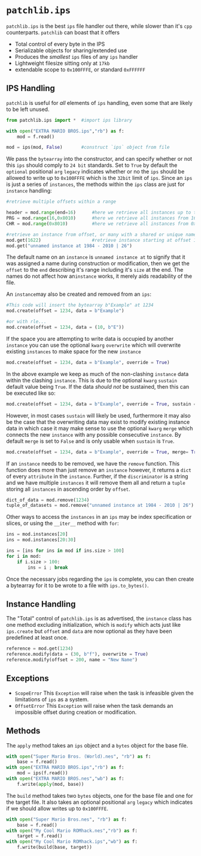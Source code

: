 # `patchlib.ips`
`patchlib.ips` is the best `ips` file handler out there, while slower than it's `cpp` counterparts. `patchlib` can boast that it offers 

- Total control of every byte in the IPS
- Serializable objects for sharing/extended use
- Produces the *smallest* `ips` files of any `ips` handler
- Lightweight filesize sitting only at `17kb`  
- extendable scope to `0x100FFFE`, or standard `0xFFFFFF`

## IPS Handling
`patchlib` is useful for *all* elements of `ips` handling, even some that are likely to be left unused.

```python
from patchlib.ips import *	#import ips library

with open("EXTRA MARIO BROS.ips","rb") as f:
	mod = f.read()

mod = ips(mod, False)		#construct `ips` object from file
```
We pass the `bytearray` into the constructor, and can specify whether or not this `ips` should comply to `24 bit` standards. Set to `True` by default the `optional` positional `arg` `legacy` indicates whether or no the `ips` should be allowed to write up to `0x100FFFE` which is the `32bit` limit of `ips`. Since an `ips` is just a series of `instances`, the methods within the `ips` class are just for `instance` handling:
```python
#retrieve multiple offsets within a range

header = mod.range(end=16)		#here we retrieve all instances up to the 16th byte
PRG = mod.range(16,0x8010)		#here we retrieve all instances from 16 to 0x8010
CHR = mod.range(0x8010)			#here we retrieve all instances from 0x8010 to the end

#retrieve an instance from offset, or many with a shared or unique name
mod.get(1622)					#retrieve instance starting at offset 1622
mod.get("unnamed instance at 1984 - 2010 | 26")
```

The default name on an `instance` is `unnamed instance at` to signify that it was assigned a name during construction or modification, then we get the `offset` to the `end` describing it's range including it's `size` at the end. The names do not affect how an`instance` works, it merely aids readability of the file.

An `instance`may also be created and removed from an `ips`:
```python
#This code will insert the bytearray b"Example" at 1234
mod.create(offset = 1234, data = b"Example")

#or with rle...
mod.create(offset = 1234, data = (10, b"E"))
```
If the space you are attempting to write data is occupied by another `instance` you can use the optional `kwarg` `overwrite` which will overwrite existing `instances` to make space for the new `instance`
```python
mod.create(offset = 1234, data = b"Example", override = True)
```
In the above example we keep as much of the non-clashing `instance` data within the clashing `instance`. This is due to the optional `kwarg` `sustain` default value being `True`. If the data *should not* be sustained, then this can be executed like so:
```python
mod.create(offset = 1234, data = b"Example", override = True, sustain = False)
```
However, in most cases `sustain` will likely be used, furthermore it may also be the case that the overwriting data may exist to modify existing instance data in which case it may make sense to use the optional `kwarg` `merge` which connects the new `instance` with any possible consecutive `instance`. By default `merge` is set to `False` and is only usable when `sustain` is `True`.
```python
mod.create(offset = 1234, data = b"Example", override = True, merge= True)
```
If an `instance` needs to be removed, we have the `remove` function. This function does more than just remove an `instance` however, it returns a `dict` of every `attribute` in the `instance`. Further, if the `discriminator` is a string and we have multiple `instances` it will remove them all and return a `tuple` storing all `instances` in ascending order by `offset`.
```python
dict_of_data = mod.remove(1234)											#removing by offset
tuple_of_datasets = mod.remove("unnamed instance at 1984 - 2010 | 26")	#removing by name
```
Other ways to access the `instances` in an `ips` may be index specification or slices, or using the `__iter__` method with `for`:
```python
ins = mod.instances[20]
ins = mod.instances[20:30]

ins = [ins for ins in mod if ins.size > 100]
for i in mod:
	if i.size > 100: 
		ins = i ; break
```
Once the necessary jobs regarding the `ips` is complete, you can then create a bytearray for it to be wrote to a file with `ips.to_bytes()`.

## Instance Handling
The "Total" control of `patchlib.ips` is as advertised, the `instance` class has one method excluding initialization, which is `modify` which acts just like `ips.create` but `offset` and `data` are now optional as they have been predefined at least once.
```python
reference = mod.get(1234)
reference.modify(data = (30, b"f"), overwrite = True)
reference.modify(offset = 200, name = "New Name")
```
## Exceptions

- `ScopeError`
This `Exception` will raise when the task is infeasible given the limitations of `ips` as a system.
- `OffsetError`	
This `Exception` will raise when the task demands an impossible offset during creation or modification.

## Methods

The `apply` method takes an `ips` object and a `bytes` object for the base file.
```python
with open("Super Mario Bros. (World).nes", "rb") as f:
	base = f.read()
with open("EXTRA MARIO BROS.ips","rb") as f:
	mod = ips(f.read())
with open("EXTRA MARIO BROS.nes","wb") as f:
	f.write(apply(mod, base))
```
The `build` method takes two `bytes` objects, one for the base file and one for the target file. It also takes an optional positional `arg` `legacy` which indicates if we should allow writes up to `0x100FFFE`.
```python
with open("Super Mario Bros.nes", "rb") as f:
	base = f.read()
with open("My Cool Mario ROMhack.nes","rb") as f:
	target = f.read()
with open("My Cool Mario ROMhack.ips","wb") as f:
	f.write(build(base, target))
```
